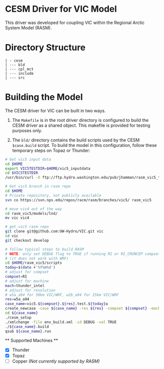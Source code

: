 CESM Driver for VIC Model
================

This driver was developed for coupling VIC within the Regional Arctic System
Model (RASM).

# Directory Structure

    | - cesm
    | --- bld
    | --- cpl_mct
    | --- include
    | --- src

# Building the Model

The CESM driver for VIC can be built in two ways.

1. The `Makefile` is in the root driver directory is configured to build the CESM driver as a shared object. This makefile is provided for testing purposes only.

1. The `bld/` directory contains the build scripts used by the CESM  `$case.build` script. To build the model in this configuration, follow these temporary steps on Topaz or Thunder:

  ```bash
  # Get vic5 input data
  cd $HOME
  export VIC5TESTDIR=$HOME/vic5_inputdata
  cd $VIC5TESTDIR
  /usr/bin/curl -O ftp://ftp.hydro.washington.edu/pub/jhamman/rasm_vic5_test_data/vic_params_wr50a_vic5.0.dev.nc

  # Get vic5 branch in rasm repo
  cd $HOME
  # Private repository, not publicly available
  svn co https://svn.nps.edu/repos/racm/rasm/branches/vic5/ rasm_vic5

  # move vic4 out of the way
  cd rasm_vic5/models/lnd/
  mv vic vic4

  # get vic5 rasm repo
  git clone git@github.com:UW-Hydro/VIC.git vic
  cd vic
  git checkout develop

  # follow typical steps to build RASM
  # NOTE: only set DEBUG flag to TRUE if running RI or RI_CRUNCEP compset
  # (it does not work with WRF)
  cd $HOME/rasm_vic5/scripts
  today=$(date +'%Y%m%d')
  # adjust for compset
  compset=RI 
  # adjust for machine
  mach=thunder_intel
  # adjust for resolution 
  # w5a_a94 for 50km VIC/WRF, w2b_a94 for 25km VIC/WRF
  res=w5a_a94
  case_name=vic5.${compset}.${res}.test.${today}a
  create_newcase -case ${case_name} -res ${res} -compset ${compset} -mach ${mach}
  cd ${case_name}
  ./cesm_setup
  ./xmlchange -file env_build.xml -id DEBUG -val TRUE
  ./${case_name}.build
  qsub ${case_name}.run
  ```

  ** Supported Machines **
  - [x] Thunder
  - [x] Topaz
  - [ ] Copper *(Not currently supported by RASM)*
